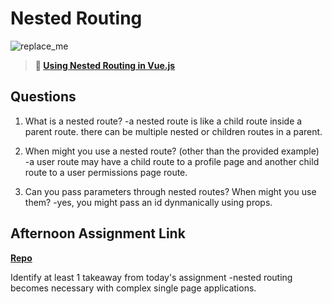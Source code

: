 # Nested Routing

![replace_me](https://codeworks.blob.core.windows.net/public/assets/img/illustrations/placeholder.svg)

> **📖 [Using Nested Routing in Vue.js](https://codeworksacademy.com/fs-student-guide/resources/wk6/04-Child-Routes)**

## Questions

1. What is a nested route?
-a nested route is like a child route inside a parent route.  there can be multiple nested or children routes in a parent.
2. When might you use a nested route? (other than the provided example)
-a user route may have a child route to a profile page and another child route to a user permissions page route.

3. Can you pass parameters through nested routes? When might you use them?
-yes, you might pass an id dynmanically using props.
## Afternoon Assignment Link

**[Repo](https://github.com/rtuscany23/lost_in_the_me.git)**

Identify at least 1 takeaway from today's assignment
-nested routing becomes necessary with complex single page applications.